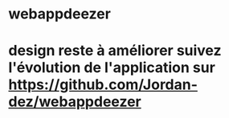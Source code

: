 # webappdeezer
# design reste à améliorer suivez l'évolution de l'application sur https://github.com/Jordan-dez/webappdeezer

